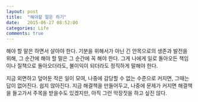 ```yaml
---
layout: post
title:  "해야할 말은 하기"
date:   2015-06-27 08:52:00
categories: Life
comments: true
---
```


해야 할 말은 하면서 살아야 한다. 기분을 위해서가 아닌 긴 안목으로의 생존과 발전을 위해, 그 순간에 해야 할 말은 그 순간에 꼭 해야 한다. 그게 나에게 일로 돌아오든 책임이나 질책으로 돌아오더라도, 불이익이 되더라도 정직하게 말해야 한다. 

지금 외면하고 덮어둔 작은 일이 모여, 나중에 감당할 수 없는 수준으로 커지면, 그때는 답이 없어진다. 쉽지 않아진다. 지금 해결책을 만들어두고, 나중에 문제가 커지면 해결책을 들고가서 주목을 받을수도 있겠지만, 아직 그런 막장짓을 하고 싶진 않다. 

